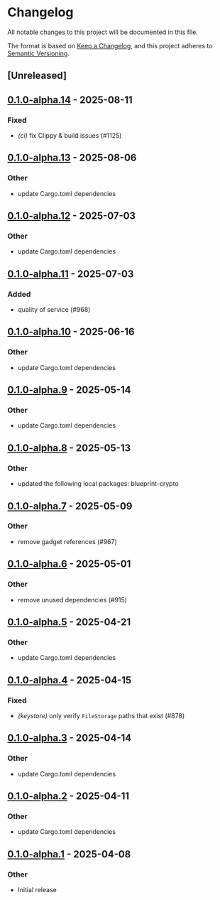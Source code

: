 # Changelog

All notable changes to this project will be documented in this file.

The format is based on [Keep a Changelog](https://keepachangelog.com/en/1.0.0/),
and this project adheres to [Semantic Versioning](https://semver.org/spec/v2.0.0.html).

## [Unreleased]

## [0.1.0-alpha.14](https://github.com/tangle-network/blueprint/compare/blueprint-keystore-v0.1.0-alpha.13...blueprint-keystore-v0.1.0-alpha.14) - 2025-08-11

### Fixed

- *(ci)* fix Clippy & build issues (#1125)

## [0.1.0-alpha.13](https://github.com/tangle-network/blueprint/compare/blueprint-keystore-v0.1.0-alpha.12...blueprint-keystore-v0.1.0-alpha.13) - 2025-08-06

### Other

- update Cargo.toml dependencies

## [0.1.0-alpha.12](https://github.com/tangle-network/blueprint/compare/blueprint-keystore-v0.1.0-alpha.11...blueprint-keystore-v0.1.0-alpha.12) - 2025-07-03

### Other

- update Cargo.toml dependencies

## [0.1.0-alpha.11](https://github.com/tangle-network/blueprint/compare/blueprint-keystore-v0.1.0-alpha.10...blueprint-keystore-v0.1.0-alpha.11) - 2025-07-03

### Added

- quality of service (#968)

## [0.1.0-alpha.10](https://github.com/tangle-network/blueprint/compare/blueprint-keystore-v0.1.0-alpha.9...blueprint-keystore-v0.1.0-alpha.10) - 2025-06-16

### Other

- update Cargo.toml dependencies

## [0.1.0-alpha.9](https://github.com/tangle-network/blueprint/compare/blueprint-keystore-v0.1.0-alpha.8...blueprint-keystore-v0.1.0-alpha.9) - 2025-05-14

### Other

- update Cargo.toml dependencies

## [0.1.0-alpha.8](https://github.com/tangle-network/blueprint/compare/blueprint-keystore-v0.1.0-alpha.7...blueprint-keystore-v0.1.0-alpha.8) - 2025-05-13

### Other

- updated the following local packages: blueprint-crypto

## [0.1.0-alpha.7](https://github.com/tangle-network/blueprint/compare/blueprint-keystore-v0.1.0-alpha.6...blueprint-keystore-v0.1.0-alpha.7) - 2025-05-09

### Other

- remove gadget references (#967)

## [0.1.0-alpha.6](https://github.com/tangle-network/blueprint/compare/blueprint-keystore-v0.1.0-alpha.5...blueprint-keystore-v0.1.0-alpha.6) - 2025-05-01

### Other

- remove unused dependencies (#915)

## [0.1.0-alpha.5](https://github.com/tangle-network/blueprint/compare/blueprint-keystore-v0.1.0-alpha.4...blueprint-keystore-v0.1.0-alpha.5) - 2025-04-21

### Other

- update Cargo.toml dependencies

## [0.1.0-alpha.4](https://github.com/tangle-network/blueprint/compare/blueprint-keystore-v0.1.0-alpha.3...blueprint-keystore-v0.1.0-alpha.4) - 2025-04-15

### Fixed

- *(keystore)* only verify `FileStorage` paths that exist (#878)

## [0.1.0-alpha.3](https://github.com/tangle-network/blueprint/compare/blueprint-keystore-v0.1.0-alpha.2...blueprint-keystore-v0.1.0-alpha.3) - 2025-04-14

### Other

- update Cargo.toml dependencies

## [0.1.0-alpha.2](https://github.com/tangle-network/blueprint/compare/blueprint-keystore-v0.1.0-alpha.1...blueprint-keystore-v0.1.0-alpha.2) - 2025-04-11

### Other

- update Cargo.toml dependencies

## [0.1.0-alpha.1](https://github.com/tangle-network/blueprint/releases/tag/blueprint-keystore-v0.1.0-alpha.1) - 2025-04-08

### Other

- Initial release
